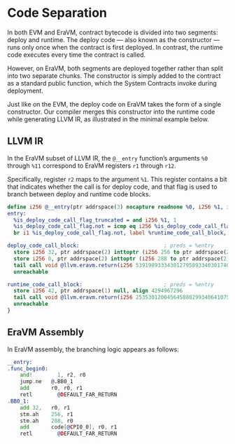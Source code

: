 # Code Separation

In both EVM and EraVM, contract bytecode is divided into two segments: deploy and runtime. The deploy code — also known as the constructor — runs only once when the contract is first deployed. In contrast, the runtime code executes every time the contract is called.

However, on EraVM, both segments are deployed together rather than split into two separate chunks. The constructor is simply added to the contract as a standard public function, which the System Contracts invoke during deployment.

Just like on the EVM, the deploy code on EraVM takes the form of a single constructor. Our compiler merges this constructor into the runtime code while generating LLVM IR, as illustrated in the minimal example below.



## LLVM IR

In the EraVM subset of LLVM IR, the `@__entry` function’s arguments `%0` through `%11` correspond to EraVM registers `r1` through `r12`.

Specifically, register `r2` maps to the argument `%1`. This register contains a bit that indicates whether the call is for deploy code, and that flag is used to branch between deploy and runtime code blocks.

```llvm
define i256 @__entry(ptr addrspace(3) nocapture readnone %0, i256 %1, i256 %2, i256 %3, i256 %4, i256 %5, i256 %6, i256 %7, i256 %8, i256 %9, i256 %10, i256 %11) local_unnamed_addr #1 personality ptr @__personality {
entry:
  %is_deploy_code_call_flag_truncated = and i256 %1, 1                                                          ; check if the call is a deploy code call
  %is_deploy_code_call_flag.not = icmp eq i256 %is_deploy_code_call_flag_truncated, 0                           ; invert the flag
  br i1 %is_deploy_code_call_flag.not, label %runtime_code_call_block, label %deploy_code_call_block            ; branch to the deploy code block if the flag is set

deploy_code_call_block:                           ; preds = %entry
  store i256 32, ptr addrspace(2) inttoptr (i256 256 to ptr addrspace(2)), align 256                            ; store the offset of the array of immutables
  store i256 0, ptr addrspace(2) inttoptr (i256 288 to ptr addrspace(2)), align 32                              ; store the length of the array of immutables
  tail call void @llvm.eravm.return(i256 53919893334301279589334030174039261352344891250716429051063678533632) ; return the array of immutables using EraVM return ABI data encoding
  unreachable

runtime_code_call_block:                          ; preds = %entry
  store i256 42, ptr addrspace(1) null, align 4294967296                                                        ; store a value to return
  tail call void @llvm.eravm.return(i256 2535301200456458802993406410752)                                      ; return the value using EraVM return ABI data encoding
  unreachable
}
```



## EraVM Assembly

In EraVM assembly, the branching logic appears as follows:

```asm
__entry:
.func_begin0:
	and!	    1, r2, r0
	jump.ne	  @.BB0_1
	add	      r0, r0, r1
	retl	    @DEFAULT_FAR_RETURN
.BB0_1:
	add	32,   r0, r1
	stm.ah	  256, r1
	stm.ah	  288, r0
	add	      code[@CPI0_0], r0, r1
	retl	    @DEFAULT_FAR_RETURN
```
